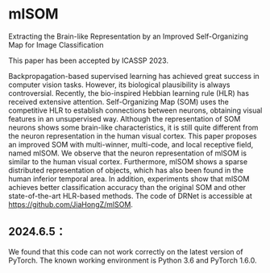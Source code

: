 # mlSOM
Extracting the Brain-like Representation by an Improved Self-Organizing Map for Image Classification

This paper has been accepted by ICASSP 2023.

Backpropagation-based supervised learning has achieved great success in computer vision tasks. However, its biological plausibility is always controversial. Recently, the bio-inspired Hebbian learning rule (HLR) has received extensive attention. Self-Organizing Map (SOM) uses the competitive HLR to establish connections between neurons, obtaining visual features in an unsupervised way. Although the representation of SOM neurons shows some brain-like characteristics, it is still quite different from the neuron representation in the human visual cortex. This paper proposes an improved SOM with multi-winner, multi-code, and local receptive field, named mlSOM. We observe that the neuron representation of mlSOM is similar to the human visual cortex. Furthermore, mlSOM shows a sparse distributed representation of objects, which has also been found in the human inferior temporal area. In addition, experiments show that mlSOM achieves better classification accuracy than the original SOM and other state-of-the-art HLR-based methods. The code of DRNet is accessible at https://github.com/JiaHongZ/mlSOM.

## 2024.6.5：
We found that this code can not work correctly on the latest version of PyTorch. The known working environment is Python 3.6 and PyTorch 1.6.0.
